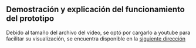## Demostración y explicación del funcionamiento del prototipo

Debido al tamaño del archivo del video, se optó por cargarlo a youtube para facilitar su visualización, se encuentra disponible en la [siguiente dirección](https://youtu.be/CA4pxBFkwh8)
